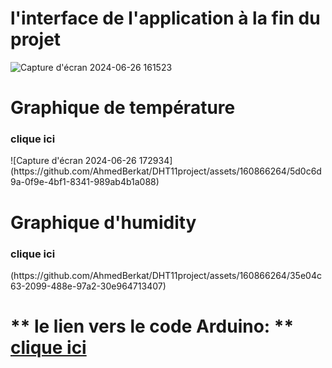 <h1>l'interface de l'application   à la fin du projet </h1>

![Capture d'écran 2024-06-26 161523](https://github.com/AhmedBerkat/DHT11project/assets/160866264/add2aac4-1fd0-4308-a46d-a628f24c61f6)

<h1>Graphique de température </h1>
<h3>clique ici</h3>
![Capture d'écran 2024-06-26 172934](https://github.com/AhmedBerkat/DHT11project/assets/160866264/5d0c6d9a-0f9e-4bf1-8341-989ab4b1a088)
<h1>Graphique d'humidity </h1>
<h3>clique ici</h3>
(https://github.com/AhmedBerkat/DHT11project/assets/160866264/35e04c63-2099-488e-97a2-30e964713407)
<br> 
<h1> ** le lien vers le code Arduino: ** <a href="https://github.com/AhmedBerkat/arduino-coed" >clique ici </a> </h1>

